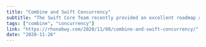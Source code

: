 ```yaml
---
title: "Combine and Swift Concurrency"
subtitle: "The Swift Core Team recently provided an excellent roadmap and series of language proposals outlining the future of concurrent programming in Swift. In this post, Joseph Heck looks at what the roadmap means for the Combine framework and how it might gain from the proposed concurrency language proposals."
tags: ["combine", "concurrency"]
link: "https://rhonabwy.com/2020/11/08/combine-and-swift-concurrency/"
date: "2020-11-26"
---
```

